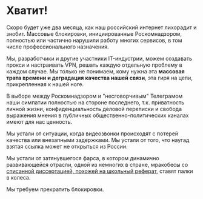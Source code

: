 # Хватит!

Скоро будет уже два месяца, как наш российский интернет лихорадит и знобит. Массовые блокировки, инициированные Роскомнадзором, полностью или частично нарушили работу многих сервисов, в том числе профессионального назначения.

Мы, разработчики и другие участники IT-индустрии, можем создавать прокси и настраивать VPN, решать каждую отдельную проблему в каждом случае. Мы только не понимаем, кому нужна эта **массовая трата времени и деградация качества нашей связи**, эта гиря на цепи, прикрепленная к нашей ноге.

В выборе между Роскомнадзором и "несговорчивым" Телеграмом наши симпатии полностью на стороне последнего, т.к. приватность  личной жизни, конфиденциальность деловой переписки и свобода выражения мнения в публичных общественно-политических каналах имеют для нас ценность.

Мы устали от ситуации, когда видеозвонки происходят с потерей качества или внезапными задержками. Мы устали от того, что наугад взятая ссылка может не открыться из России. 

Мы устали от затянувшегося фарса, в котором динамично развивающейся отрасли, одной из немногих в стране, мракобесы со [списанной диссертацией, похожей на школьный реферат](https://www.dissernet.org/expertise/zharovaa2003.htm), ставят палки в колеса.

Мы требуем прекратить блокировки.
